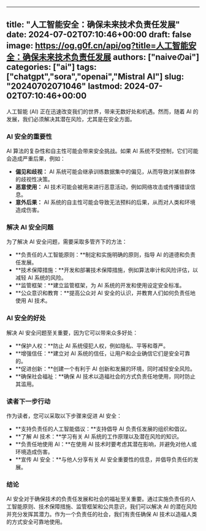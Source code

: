 
---
title: "人工智能安全：确保未来技术负责任发展"
date: 2024-07-02T07:10:46+00:00
draft: false
image: https://og.g0f.cn/api/og?title=人工智能安全：确保未来技术负责任发展
authors: ["naiveのai"]
categories: ["ai"]
tags: ["chatgpt","sora","openai","Mistral AI"]
slug: "20240702071046"
lastmod: 2024-07-02T07:10:46+00:00
---
人工智能 (AI) 正在迅速改变我们的世界，带来无数好处和机遇。然而，随着 AI 的发展，我们必须解决其潜在风险，尤其是在安全方面。

### AI 安全的重要性

AI 算法的复杂性和自主性可能会带来安全挑战。如果 AI 系统不受控制，它们可能会造成严重后果，例如：

- **偏见和歧视：** AI 系统可能会继承训练数据集中的偏见，从而导致对某些群体的歧视性决策。
- **恶意使用：** AI 技术可能会被用来进行恶意活动，例如网络攻击或传播错误信息。
- **意外后果：** AI 系统的自主性可能会导致无法预料的后果，从而对人类和环境造成伤害。

### 解决 AI 安全问题

为了解决 AI 安全问题，需要采取多管齐下的方法：

- **负责任的人工智能原则：**制定和实施明确的原则，指导 AI 的道德和负责任发展。
- **技术保障措施：**开发和部署技术保障措施，例如算法审计和风险评估，以减轻 AI 系统的风险。
- **监管框架：**建立监管框架，为 AI 系统的开发和使用设定安全标准。
- **公众意识和教育：**提高公众对 AI 安全的认识，并教育人们如何负责任地使用 AI 技术。

### AI 安全的好处

解决 AI 安全问题至关重要，因为它可以带来众多好处：

- **保护人权：**防止 AI 系统侵犯人权，例如隐私、平等和尊严。
- **增强信任：**建立对 AI 系统的信任，让用户和企业确信它们是安全可靠的。
- **促进创新：**创建一个有利于 AI 创新和发展的环境，同时减轻安全风险。
- **确保社会福祉：**确保 AI 技术以造福社会的方式负责任地使用，同时防止其滥用。

### 读者下一步行动

作为读者，您可以采取以下步骤来促进 AI 安全：

- **支持负责任的人工智能倡议：**支持倡导 AI 负责任发展的组织和倡议。
- **了解 AI 技术：**学习有关 AI 系统的工作原理以及潜在风险的知识。
- **负责任地使用 AI：**在使用 AI 技术时要考虑其潜在影响，并避免对他人或环境造成伤害。
- **宣传 AI 安全：**与他人分享有关 AI 安全重要性的信息，并倡导负责任的发展。

### 结论

AI 安全对于确保技术的负责任发展和社会的福祉至关重要。通过实施负责任的人工智能原则、技术保障措施、监管框架和公共意识，我们可以解决 AI 的潜在风险并充分发挥其潜力。作为一个负责任的社会，我们有责任确保 AI 技术以造福人类的方式安全可靠地使用。